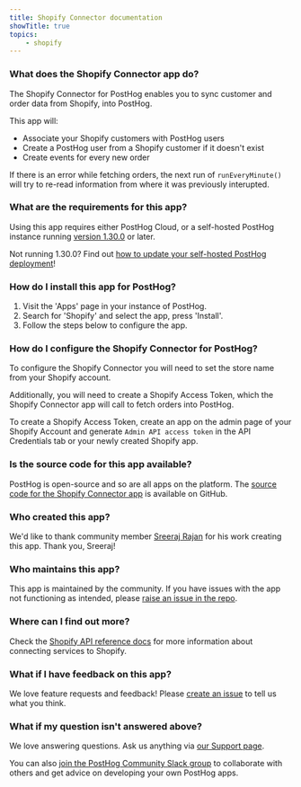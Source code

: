 ```yaml
---
title: Shopify Connector documentation
showTitle: true
topics:
    - shopify
---
```


### What does the Shopify Connector app do?

The Shopify Connector for PostHog enables you to sync customer and order data from Shopify, into PostHog. 

This app will:

- Associate your Shopify customers with PostHog users
- Create a PostHog user from a Shopify customer if it doesn't exist
- Create events for every new order

If there is an error while fetching orders, the next run of `runEveryMinute()` will try to re-read information from where it was previously interupted. 

### What are the requirements for this app?

Using this app requires either PostHog Cloud, or a self-hosted PostHog instance running [version 1.30.0](https://posthog.com/blog/the-posthog-array-1-30-0) or later. 

Not running 1.30.0? Find out [how to update your self-hosted PostHog deployment](https://posthog.com/docs/self-host/configure/upgrading-posthog)! 

### How do I install this app for PostHog?

1. Visit the 'Apps' page in your instance of PostHog.
2. Search for 'Shopify' and select the app, press 'Install'.
3. Follow the steps below to configure the app.

### How do I configure the Shopify Connector for PostHog?

To configure the Shopify Connector you will need to set the store name from your Shopify account. 

Additionally, you will need to create a Shopify Access Token, which the Shopify Connector app will call to fetch orders into PostHog. 

To create a Shopify Access Token, create an app on the admin page of your Shopify Account and generate `Admin API access token` in the API Credentials tab or your newly created Shopify app. 

### Is the source code for this app available?

PostHog is open-source and so are all apps on the platform. The [source code for the Shopify Connector app](https://github.com/posthog/posthog-shopify-sync-plugin) is available on GitHub. 

### Who created this app?

We'd like to thank community member [Sreeraj Rajan](https://github.com/sreeo) for his work creating this app. Thank you, Sreeraj!

### Who maintains this app?

This app is maintained by the community.  If you have issues with the app not functioning as intended, please [raise an issue in the repo](https://github.com/posthog/posthog-shopify-sync-plugin).

### Where can I find out more?

Check the [Shopify API reference docs](https://shopify.dev/api) for more information about connecting services to Shopify. 

### What if I have feedback on this app?

We love feature requests and feedback! Please [create an issue](https://github.com/PostHog/posthog/issues/new?assignees=&labels=enhancement%2C+feature&template=feature_request.md) to tell us what you think. 

### What if my question isn't answered above?

We love answering questions. Ask us anything via [our Support page](/questions).

You can also [join the PostHog Community Slack group](/slack) to collaborate with others and get advice on developing your own PostHog apps.